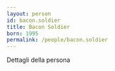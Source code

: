 ```yaml
---
layout: person
id: bacon.soldier
title: Bacon Soldier
born: 1995
permalink: /people/bacon.soldier
---
```


Dettagli della persona 